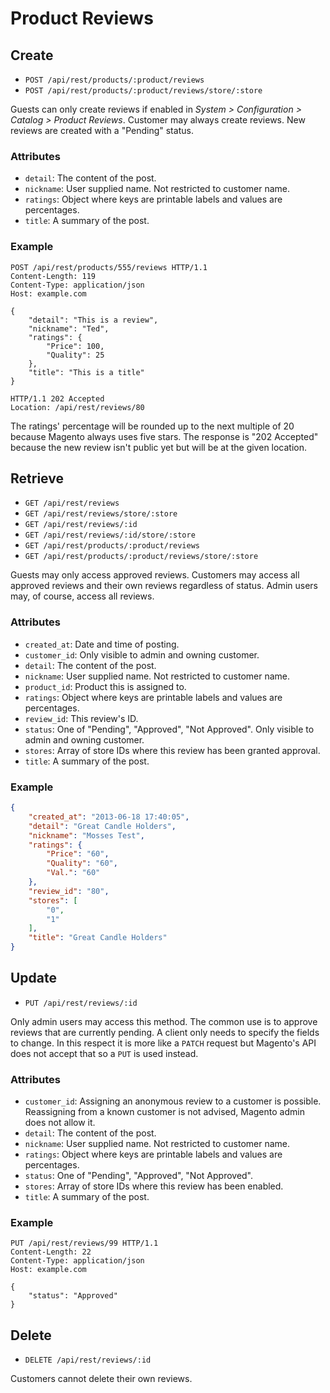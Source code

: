 # Product Reviews

## Create

- `POST /api/rest/products/:product/reviews`
- `POST /api/rest/products/:product/reviews/store/:store`

Guests can only create reviews if enabled in _System > Configuration > Catalog > Product Reviews_.
Customer may always create reviews.
New reviews are created with a "Pending" status.

### Attributes

- `detail`: The content of the post.
- `nickname`: User supplied name.  Not restricted to customer name.
- `ratings`: Object where keys are printable labels and values are percentages.
- `title`: A summary of the post.

### Example

```http
POST /api/rest/products/555/reviews HTTP/1.1
Content-Length: 119
Content-Type: application/json
Host: example.com

{
    "detail": "This is a review",
    "nickname": "Ted",
    "ratings": {
        "Price": 100,
        "Quality": 25
    },
    "title": "This is a title"
}

HTTP/1.1 202 Accepted
Location: /api/rest/reviews/80
```

The ratings' percentage will be rounded up to the next multiple of 20 because Magento always uses five stars.
The response is "202 Accepted" because the new review isn't public yet but will be at the given location.

## Retrieve

- `GET /api/rest/reviews`
- `GET /api/rest/reviews/store/:store`
- `GET /api/rest/reviews/:id`
- `GET /api/rest/reviews/:id/store/:store`
- `GET /api/rest/products/:product/reviews`
- `GET /api/rest/products/:product/reviews/store/:store`

Guests may only access approved reviews.
Customers may access all approved reviews and their own reviews regardless of status.
Admin users may, of course, access all reviews.

### Attributes

- `created_at`: Date and time of posting.
- `customer_id`: Only visible to admin and owning customer.
- `detail`: The content of the post.
- `nickname`: User supplied name.  Not restricted to customer name.
- `product_id`: Product this is assigned to.
- `ratings`: Object where keys are printable labels and values are percentages.
- `review_id`: This review's ID.
- `status`: One of "Pending", "Approved", "Not Approved". Only visible to admin and owning customer.
- `stores`: Array of store IDs where this review has been granted approval.
- `title`: A summary of the post.

### Example

```json
{
    "created_at": "2013-06-18 17:40:05",
    "detail": "Great Candle Holders",
    "nickname": "Mosses Test",
    "ratings": {
        "Price": "60",
        "Quality": "60",
        "Val.": "60"
    },
    "review_id": "80",
    "stores": [
        "0",
        "1"
    ],
    "title": "Great Candle Holders"
}
```


## Update

- `PUT /api/rest/reviews/:id`

Only admin users may access this method.
The common use is to approve reviews that are currently pending.
A client only needs to specify the fields to change.
In this respect it is more like a `PATCH` request but Magento's API does not accept that so a `PUT` is used instead.

### Attributes

- `customer_id`: Assigning an anonymous review to a customer is possible. Reassigning from a known customer is not advised, Magento admin does not allow it.
- `detail`: The content of the post.
- `nickname`: User supplied name.  Not restricted to customer name.
- `ratings`: Object where keys are printable labels and values are percentages.
- `status`: One of "Pending", "Approved", "Not Approved".
- `stores`: Array of store IDs where this review has been enabled.
- `title`: A summary of the post.

### Example

```http
PUT /api/rest/reviews/99 HTTP/1.1
Content-Length: 22
Content-Type: application/json
Host: example.com

{
    "status": "Approved"
}
```

## Delete

- `DELETE /api/rest/reviews/:id`

Customers cannot delete their own reviews.
